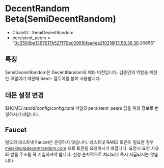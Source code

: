 # DecentRandom Beta(SemiDecentRandom)

- ChainID : SemiDecentRandom
- persistent_peers = "0c3500be1367917b527f79ec0991bfaa4ee2f021@13.58.36.38:26656"

## 특징

SemiDecentRandom은 DecentRandom의 베타 버전입니다. 검증인의 역할을 제한한 모델이기 때문에 Semi- 접두어를 붙여 사용합니다.

## 데몬 설정 변경

$HOME/.randd/config/config.toml 파일의 persistent_peers 값을 위의 정보로 변경하시기 바랍니다.

## Faucet

별도의 테스트넷 Faucet은 운영하지 않습니다. 테스트넷 RAND 토큰이 필요한 경우 misskiwi@decentrandom.com 으로 토큰을 요청하시기 바랍니다. 요청시 요청 사유와 받을 주소를 꼭 기입하셔야 합니다. 신청 순차적으로 처리되나 즉시 지급되지는 않습니다.
